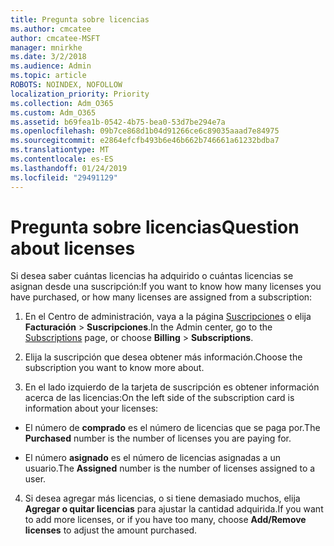 ```yaml
---
title: Pregunta sobre licencias
ms.author: cmcatee
author: cmcatee-MSFT
manager: mnirkhe
ms.date: 3/2/2018
ms.audience: Admin
ms.topic: article
ROBOTS: NOINDEX, NOFOLLOW
localization_priority: Priority
ms.collection: Adm_O365
ms.custom: Adm_O365
ms.assetid: b69fea1b-0542-4b75-bea0-53d7be294e7a
ms.openlocfilehash: 09b7ce868d1b04d91266ce6c89035aaad7e84975
ms.sourcegitcommit: e2864efcfb493b6e46b662b746661a61232bdba7
ms.translationtype: MT
ms.contentlocale: es-ES
ms.lasthandoff: 01/24/2019
ms.locfileid: "29491129"
---
```

# <a name="question-about-licenses"></a><span data-ttu-id="3c4c8-102">Pregunta sobre licencias</span><span class="sxs-lookup"><span data-stu-id="3c4c8-102">Question about licenses</span></span>

<span data-ttu-id="3c4c8-103">Si desea saber cuántas licencias ha adquirido o cuántas licencias se asignan desde una suscripción:</span><span class="sxs-lookup"><span data-stu-id="3c4c8-103">If you want to know how many licenses you have purchased, or how many licenses are assigned from a subscription:</span></span>
  
1. <span data-ttu-id="3c4c8-104">En el Centro de administración, vaya a la página [Suscripciones](https://go.microsoft.com/fwlink/p/?linkid=842054) o elija **Facturación** \> **Suscripciones**.</span><span class="sxs-lookup"><span data-stu-id="3c4c8-104">In the Admin center, go to the [Subscriptions](https://go.microsoft.com/fwlink/p/?linkid=842054) page, or choose **Billing** \> **Subscriptions**.</span></span>
    
2. <span data-ttu-id="3c4c8-105">Elija la suscripción que desea obtener más información.</span><span class="sxs-lookup"><span data-stu-id="3c4c8-105">Choose the subscription you want to know more about.</span></span>
    
3. <span data-ttu-id="3c4c8-106">En el lado izquierdo de la tarjeta de suscripción es obtener información acerca de las licencias:</span><span class="sxs-lookup"><span data-stu-id="3c4c8-106">On the left side of the subscription card is information about your licenses:</span></span>
    
  - <span data-ttu-id="3c4c8-107">El número de **comprado** es el número de licencias que se paga por.</span><span class="sxs-lookup"><span data-stu-id="3c4c8-107">The **Purchased** number is the number of licenses you are paying for.</span></span> 
    
  - <span data-ttu-id="3c4c8-108">El número **asignado** es el número de licencias asignadas a un usuario.</span><span class="sxs-lookup"><span data-stu-id="3c4c8-108">The **Assigned** number is the number of licenses assigned to a user.</span></span> 
    
4. <span data-ttu-id="3c4c8-109">Si desea agregar más licencias, o si tiene demasiado muchos, elija **Agregar o quitar licencias** para ajustar la cantidad adquirida.</span><span class="sxs-lookup"><span data-stu-id="3c4c8-109">If you want to add more licenses, or if you have too many, choose **Add/Remove licenses** to adjust the amount purchased.</span></span> 
    


